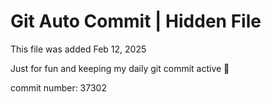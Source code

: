 # Git Auto Commit | Hidden File

This file was added Feb 12, 2025

Just for fun and keeping my daily git commit active 🤪

commit number: 37302
